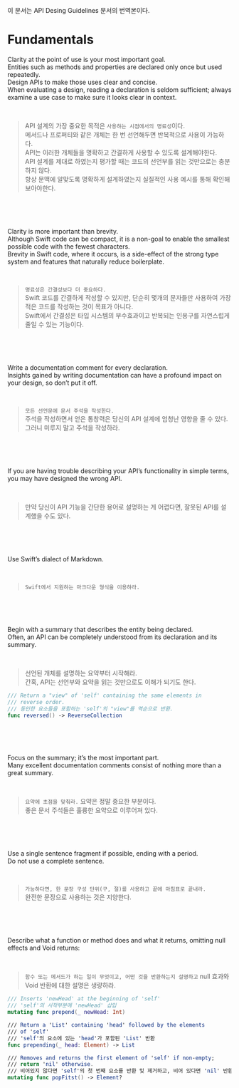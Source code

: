 이 문서는 API Desing Guidelines 문서의 번역본이다.

# Fundamentals
Clarity at the point of use is your most important goal.   
Entities such as methods and properties are declared only once but used repeatedly.     
Design APIs to make those uses clear and concise.    
When evaluating a design, reading a declaration is seldom sufficient; always examine a use case to make sure it looks clear in context.

<br>

>API 설계의 가장 중요한 목적은 `사용하는 시점에서의 명료성`이다.   
메서드나 프로퍼티와 같은 개체는 한 번 선언해두면 반복적으로 사용이 가능하다.    
API는 이러한 개체들을 명확하고 간결하게 사용할 수 있도록 설계해야한다.   
API 설계를 제대로 하였는지 평가할 때는 코드의 선언부를 읽는 것만으로는 충분하지 않다.   
항상 문맥에 알맞도록 명확하게 설계하였는지 실질적인 사용 예시를 통해 확인해보아야한다.   

<br>
<br>
<br>

Clarity is more important than brevity.   
Although Swift code can be compact, it is a non-goal to enable the smallest possible code with the fewest characters.   
Brevity in Swift code, where it occurs, is a side-effect of the strong type system and features that naturally reduce boilerplate.

<br>

>`명료성은 간결성보다 더 중요하다.`   
Swift 코드를 간결하게 작성할 수 있지만, 단순히 몇개의 문자들만 사용하여 가장 적은 코드를 작성하는 것이 목표가 아니다.   
Swift에서 간결성은 타입 시스템의 부수효과이고 반복되는 인용구를 자연스럽게 줄일 수 있는 기능이다.   

<br>
<br>
<br>

Write a documentation comment for every declaration.    
Insights gained by writing documentation can have a profound impact on your design, so don’t put it off.

<br>

>`모든 선언문에 문서 주석을 작성한다.`   
주석을 작성하면서 얻은 통창력은 당신의 API 설계에 엄청난 영향을 줄 수 있다.   
그러니 미루지 말고 주석을 작성하라.   

<br>
<br>
<br>

If you are having trouble describing your API’s functionality in simple terms, you may have designed the wrong API.

<br>

>만약 당신이 API 기능을 간단한 용어로 설명하는 게 어렵다면, 잘못된 API를 설계했을 수도 있다. 

<br>
<br>
<br>

Use Swift’s dialect of Markdown.

<br>

>`Swift에서 지원하는 마크다운 형식을 이용하라.`

<br>
<br>
<br>

Begin with a summary that describes the entity being declared.   
Often, an API can be completely understood from its declaration and its summary.

<br>

>선언된 개체를 설명하는 요약부터 시작해라.   
간혹, API는 선언부와 요약을 읽는 것만으로도 이해가 되기도 한다.   

```Swift
/// Return a "view" of 'self' containing the same elements in
/// reverse order.
/// 동인한 요소들을 포함하는 'self'의 "view"를 역순으로 반환.
func reversed() -> ReverseCollection
```

<br>
<br>
<br>

Focus on the summary; it’s the most important part.    
Many excellent documentation comments consist of nothing more than a great summary.

<br>

>`요약에 초점을 맞춰라.` 요약은 정말 중요한 부분이다.    
좋은 문서 주석들은 훌륭한 요약으로 이루어져 있다.   

<br>
<br>
<br>

Use a single sentence fragment if possible, ending with a period.    
Do not use a complete sentence.

<br>

>`가능하다면, 한 문장 구성 단위(구, 절)를 사용하고 끝에 마침표로 끝내라.`   
완전한 문장으로 사용하는 것은 지양한다.

<br>
<br>
<br>

Describe what a function or method does and what it returns, omitting null effects and Void returns:

<br>

>`함수 또는 메서드가 하는 일이 무엇이고, 어떤 것을 반환하는지 설명하고` null 효과와 Void 반환에 대한 설명은 생량하라.

```Swift
/// Inserts 'newHead' at the beginning of 'self'
/// 'self'의 시작부분에 'newHead' 삽입
mutating func prepend(_ newHead: Int)

/// Return a 'List' containing 'head' followed by the elements
/// of 'self'
/// 'self'의 요소에 있는 'head'가 포함된 'List' 반환
func prepending(_ head: Element) -> List

/// Removes and returns the first element of 'self' if non-empty;
/// return 'nil' otherwise.
/// 비어있지 않다면 'self'의 첫 번째 요소를 반환 및 제거하고, 비어 있다면 'nil' 반환
mutating func popFitst() -> Element?
```









